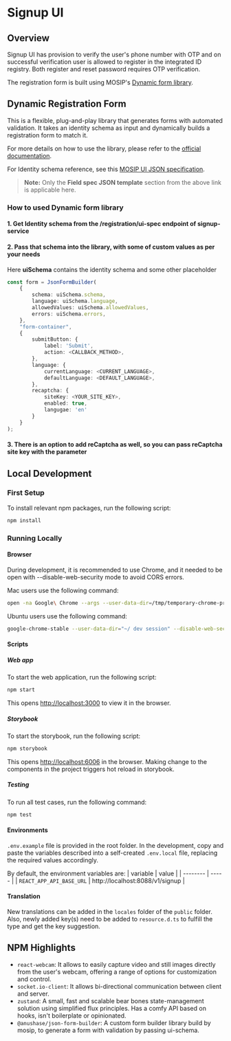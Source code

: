 # Signup UI

## Overview

Signup UI has provision to verify the user's phone number with OTP and on successful verification user is allowed to 
register in the integrated ID registry. Both register and reset password requires OTP verification.

The registration form is built using MOSIP's [Dynamic form library](https://github.com/mosip/mosip-sdk/tree/develop/json-form-builder).

## Dynamic Registration Form

This is a flexible, plug-and-play library that generates forms with automated validation. It takes an identity schema as input and dynamically builds a registration form to match it.

For more details on how to use the library, please refer to the [official documentation](https://github.com/mosip/mosip-sdk/blob/develop/json-form-builder/README.md).

For Identity schema reference, see this [MOSIP UI JSON specification](https://docs.mosip.io/1.2.0/id-lifecycle-management/identity-issuance/registration-client/develop/registration-client-ui-specifications#field-spec-json-template).

> **Note:** Only the **Field spec JSON template** section from the above link is applicable here.

### How to used Dynamic form library

#### 1. Get Identity schema from the /registration/ui-spec endpoint of signup-service

#### 2. Pass that schema into the library, with some of custom values as per your needs
Here **uiSchema** contains the identity schema and some other placeholder
```ts
const form = JsonFormBuilder(
    {
        schema: uiSchema.schema,
        language: uiSchema.language,
        allowedValues: uiSchema.allowedValues,
        errors: uiSchema.errors,
    },
    "form-container",
    {
        submitButton: {
            label: 'Submit',
            action: <CALLBACK_METHOD>,
        },
        language: {
            currentLanguage: <CURRENT_LANGUAGE>,
            defaultLanguage: <DEFAULT_LANGUAGE>,
        },
        recaptcha: {
            siteKey: <YOUR_SITE_KEY>,
            enabled: true,
            langugae: 'en'
        }
    }
);
```

#### 3. There is an option to add reCaptcha as well, so you can pass reCaptcha site key with the parameter 


## Local Development

### First Setup

To install relevant npm packages, run the following script:

```bash
npm install
```

### Running Locally

#### Browser

During development, it is recommended to use Chrome, and it needed to be open with --disable-web-security mode to avoid CORS errors.

Mac users use the following command:

```bash
open -na Google\ Chrome --args --user-data-dir=/tmp/temporary-chrome-profile-dir --disable-web-security
```

Ubuntu users use the following command:

```bash
google-chrome-stable --user-data-dir="~/ dev session" --disable-web-security
```

#### Scripts

##### Web app

To start the web application, run the following script:

```bash
npm start
```

This opens [http://localhost:3000](http://localhost:3000) to view it in the browser.

##### Storybook

To start the storybook, run the following script:

```bash
npm storybook
```

This opens [http://localhost:6006](http://localhost:6006) in the browser. Making change to the components in the project triggers hot reload in storybook.

##### Testing

To run all test cases, run the following command:

```bash
npm test
```

#### Environments

`.env.example` file is provided in the root folder. In the development, copy and paste the variables described into a self-created `.env.local` file, replacing the required values accordingly.

By default, the environment variables are:
| variable | value |
| -------- | ----- |
| `REACT_APP_API_BASE_URL` | http://localhost:8088/v1/signup |

#### Translation

New translations can be added in the `locales` folder of the `public` folder. Also, newly added key(s) need to be added to `resource.d.ts` to fulfill the type and get the key suggestion.

## NPM Highlights
* `react-webcam`: It allows to easily capture video and still images directly from the user's webcam, offering a range of options for customization and control.
* `socket.io-client`: It allows bi-directional communication between client and server.
* `zustand`: A small, fast and scalable bear bones state-management solution using simplified flux principles. Has a comfy API based on hooks, isn't  boilerplate or opinionated.
* `@anushase/json-form-builder`: A custom form builder library build by mosip, to generate a form with validation by passing ui-schema.